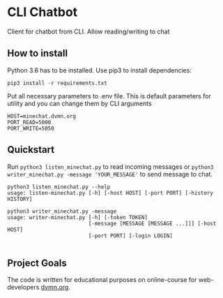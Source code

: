 # CLI Chatbot

Client for chatbot from CLI. Allow reading/writing to chat

## How to install

Python 3.6 has to be installed. Use pip3 to install dependencies:

```
pip3 install -r requirements.txt
```
Put all necessary parameters to .env file. This is default parameters for utility and you can change them by CLI arguments
```
HOST=minechat.dvmn.org
PORT_READ=5000
PORT_WRITE=5050
```

## Quickstart

Run `python3 listen_minechat.py` to read incoming messages or `python3 writer_minechat.py -message 'YOUR_MESSAGE'` to send message to chat.

```
python3 listen_minechat.py --help
usage: listen-minechat.py [-h] [-host HOST] [-port PORT] [-history HISTORY]

python3 writer_minechat.py -message
usage: writer-minechat.py [-h] [-token TOKEN]
                          [-message [MESSAGE [MESSAGE ...]]] [-host HOST]
                          [-port PORT] [-login LOGIN]


```


## Project Goals

The code is written for educational purposes on online-course for web-developers [dvmn.org](https://dvmn.org/).
